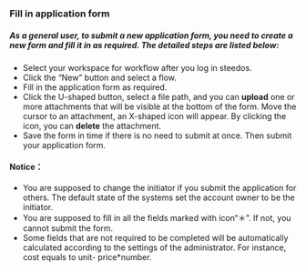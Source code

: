 ### Fill in application form

##### As a general user, to submit a new application form, you need to create a new form and fill it in as required. The detailed steps are listed below:

- Select your workspace for workflow after you log in steedos.
- Click the “New” button and select a flow.
- Fill in the application form as required.
- Click the U-shaped button, select a file path, and you can **upload** one or more attachments that will be visible at the bottom of the form. Move the cursor to an attachment, an X-shaped icon will appear. By clicking the icon, you can **delete** the attachment.
- Save the form in time if there is no need to submit at once. Then submit your application form.


#### Notice：
- You are supposed to change the initiator if you submit the application for others. The default state of the systems set the account owner to be the initiator.
- You are supposed to fill in all the fields marked with icon“＊”. If not, you cannot submit the form.
- Some fields that are not required to be completed will be automatically calculated according to the settings of the administrator. For instance, cost equals to unit- price*number.
